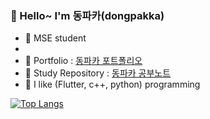 ### 🔭 Hello~ I'm 동파카(dongpakka)
- 🌱 MSE student
- 
- 👯 Portfolio : [동파카 포트폴리오](https://www.notion.so/Creative-3e07d02e676f450489a550b4110a655f)
- 🤔 Study Repository : [동파카 공부노트](https://cafe.naver.com/dongpakkaflutter)
- 💬 I like (Flutter, c++, python) programming

[![Top Langs](https://github-readme-stats.vercel.app/api/top-langs/?username=kimvjgd)](https://github.com/anuraghazra/github-readme-stats)
